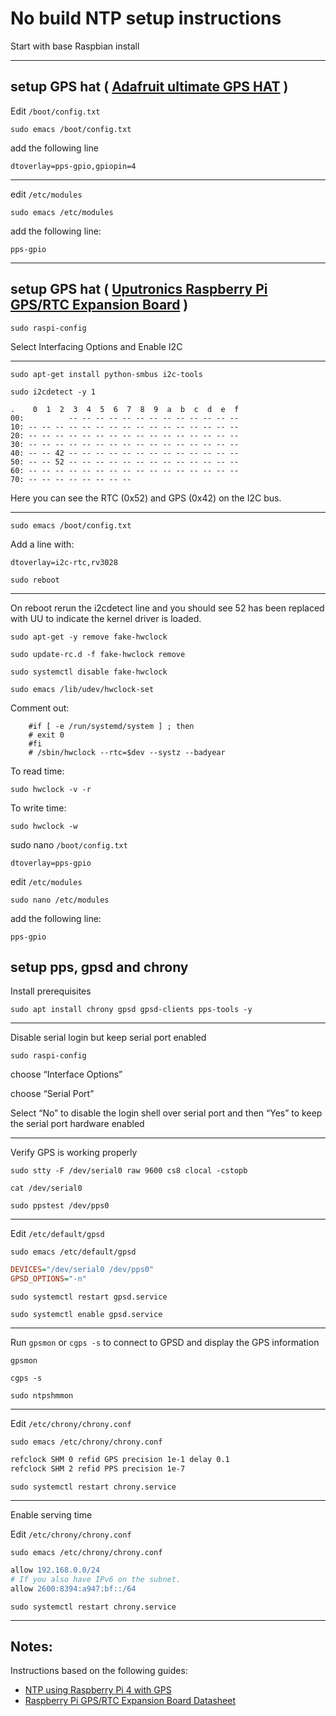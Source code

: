 # No build NTP setup instructions

Start with base Raspbian install

---

## setup GPS hat ( [Adafruit ultimate GPS HAT](https://www.adafruit.com/product/2324) )

Edit `/boot/config.txt`

`sudo emacs /boot/config.txt`

add the following line

`dtoverlay=pps-gpio,gpiopin=4`

---

edit `/etc/modules`

`sudo emacs /etc/modules`

add the following line:

`pps-gpio`

---

## setup GPS hat ( [Uputronics Raspberry Pi GPS/RTC Expansion Board](https://store.uputronics.com/index.php?route=product/product&path=60_64&product_id=81) )

`sudo raspi-config`

Select Interfacing Options and Enable I2C

---

`sudo apt-get install python-smbus i2c-tools`

`sudo i2cdetect -y 1`

```
.    0  1  2  3  4  5  6  7  8  9  a  b  c  d  e  f
00:          -- -- -- -- -- -- -- -- -- -- -- -- --  
10: -- -- -- -- -- -- -- -- -- -- -- -- -- -- -- --
20: -- -- -- -- -- -- -- -- -- -- -- -- -- -- -- --
30: -- -- -- -- -- -- -- -- -- -- -- -- -- -- -- --
40: -- -- 42 -- -- -- -- -- -- -- -- -- -- -- -- --
50: -- -- 52 -- -- -- -- -- -- -- -- -- -- -- -- --
60: -- -- -- -- -- -- -- -- -- -- -- -- -- -- -- --
70: -- -- -- -- -- -- -- --
```

Here you can see the RTC (0x52) and GPS (0x42) on the I2C bus.

---

`sudo emacs /boot/config.txt`

Add a line with:

`dtoverlay=i2c-rtc,rv3028`

`sudo reboot`

---

On reboot rerun the i2cdetect line and you should see 52 has been replaced with UU to indicate the kernel driver is loaded.

`sudo apt-get -y remove fake-hwclock`

`sudo update-rc.d -f fake-hwclock remove`

`sudo systemctl disable fake-hwclock`

`sudo emacs /lib/udev/hwclock-set`

Comment out:
```
    #if [ -e /run/systemd/system ] ; then
    # exit 0
    #fi
    # /sbin/hwclock --rtc=$dev --systz --badyear
```

To read time:

`sudo hwclock -v -r`

To write time:

`sudo hwclock -w`

sudo nano `/boot/config.txt`

`dtoverlay=pps-gpio`

edit `/etc/modules`

`sudo nano /etc/modules`

add the following line:

`pps-gpio`

## setup pps, gpsd and chrony

Install prerequisites

`sudo apt install chrony gpsd gpsd-clients pps-tools -y`

---

Disable serial login but keep serial port enabled

`sudo raspi-config`

choose “Interface Options”

choose “Serial Port”

Select “No” to disable the login shell over serial port and then “Yes” to keep the serial port hardware enabled

---

Verify GPS is working properly

`sudo stty -F /dev/serial0 raw 9600 cs8 clocal -cstopb`

`cat /dev/serial0`

`sudo ppstest /dev/pps0`

---

Edit `/etc/default/gpsd`

`sudo emacs /etc/default/gpsd`

```ini
DEVICES="/dev/serial0 /dev/pps0"
GPSD_OPTIONS="-n"
```

`sudo systemctl restart gpsd.service`

`sudo systemctl enable gpsd.service`

---

Run `gpsmon` or `cgps -s` to connect to GPSD and display the GPS information

`gpsmon`

`cgps -s`

`sudo ntpshmmon`

---

Edit `/etc/chrony/chrony.conf`

`sudo emacs /etc/chrony/chrony.conf`

```apache
refclock SHM 0 refid GPS precision 1e-1 delay 0.1
refclock SHM 2 refid PPS precision 1e-7
```

`sudo systemctl restart chrony.service`

---

Enable serving time

Edit `/etc/chrony/chrony.conf`

`sudo emacs /etc/chrony/chrony.conf`

```apache
allow 192.168.0.0/24
# If you also have IPv6 on the subnet.
allow 2600:8394:a947:bf::/64
```

`sudo systemctl restart chrony.service`

---

## Notes:

Instructions based on the following guides:

* [NTP using Raspberry Pi 4 with GPS](https://katron.org/blog/2021/10/raspberry-pi-gps/)
* [Raspberry Pi GPS/RTC Expansion Board Datasheet](https://store.uputronics.com/files/Uputronics%20Raspberry%20Pi%20GPS%20RTC%20Board%20Datasheet%20V6.1.pdf)
